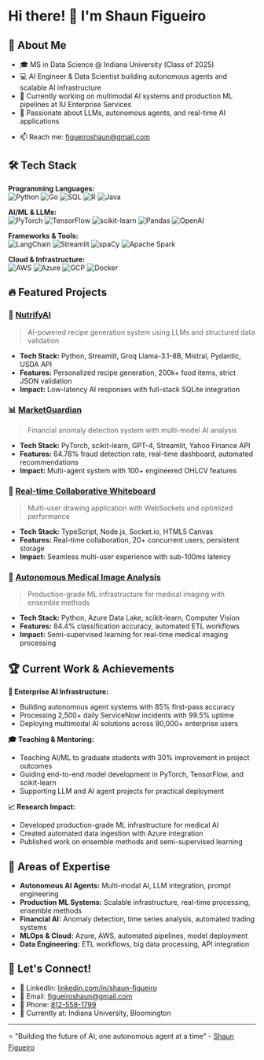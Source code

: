 <!--
**shaunn17/shaunn17** is a ✨ _special_ ✨ repository because its `README.md` (this file) appears on your GitHub profile.

Here are some ideas to get you started:

- 🔭 I’m currently working on ...
- 🌱 I’m currently learning ...
- 👯 I’m looking to collaborate on ...
- 🤔 I’m looking for help with ...
- 💬 Ask me about ...
- 📫 How to reach me: ...
- 😄 Pronouns: ...
- ⚡ Fun fact: ...
-->

# Hi there! 👋 I'm Shaun Figueiro

## 🚀 About Me
- 🎓 MS in Data Science @ Indiana University (Class of 2025)
- 💻 AI Engineer & Data Scientist building autonomous agents and scalable AI infrastructure
- 🤖 Currently working on multimodal AI systems and production ML pipelines at IU Enterprise Services
- 🔬 Passionate about LLMs, autonomous agents, and real-time AI applications
 <!--
- 📍 Based in Bloomington, IN
-->
- 📫 Reach me: [figueiroshaun@gmail.com](mailto:figueiroshaun@gmail.com)

## 🛠️ Tech Stack

**Programming Languages:**  
![Python](https://img.shields.io/badge/-Python-3776AB?style=flat-square&logo=python&logoColor=white)
![Go](https://img.shields.io/badge/-Go-00ADD8?style=flat-square&logo=go&logoColor=white)
![SQL](https://img.shields.io/badge/-SQL-336791?style=flat-square&logo=postgresql&logoColor=white)
![R](https://img.shields.io/badge/-R-276DC3?style=flat-square&logo=r&logoColor=white)
![Java](https://img.shields.io/badge/-Java-007396?style=flat-square&logo=java&logoColor=white)

**AI/ML & LLMs:**  
![PyTorch](https://img.shields.io/badge/-PyTorch-EE4C2C?style=flat-square&logo=pytorch&logoColor=white)
![TensorFlow](https://img.shields.io/badge/-TensorFlow-FF6F00?style=flat-square&logo=tensorflow&logoColor=white)
![scikit-learn](https://img.shields.io/badge/-scikit--learn-F7931E?style=flat-square&logo=scikitlearn&logoColor=white)
![Pandas](https://img.shields.io/badge/-Pandas-150458?style=flat-square&logo=pandas&logoColor=white)
![OpenAI](https://img.shields.io/badge/-OpenAI-412991?style=flat-square&logo=openai&logoColor=white)

**Frameworks & Tools:**  
![LangChain](https://img.shields.io/badge/-LangChain-121212?style=flat-square&logo=chainlink&logoColor=white)
![Streamlit](https://img.shields.io/badge/-Streamlit-FF4B4B?style=flat-square&logo=streamlit&logoColor=white)
![spaCy](https://img.shields.io/badge/-spaCy-09A3D5?style=flat-square&logo=spacy&logoColor=white)
![Apache Spark](https://img.shields.io/badge/-Spark-E25A1C?style=flat-square&logo=apachespark&logoColor=white)

**Cloud & Infrastructure:**  
![AWS](https://img.shields.io/badge/-AWS-232F3E?style=flat-square&logo=amazonaws&logoColor=white)
![Azure](https://img.shields.io/badge/-Azure-0078D4?style=flat-square&logo=microsoftazure&logoColor=white)
![GCP](https://img.shields.io/badge/-GCP-4285F4?style=flat-square&logo=googlecloud&logoColor=white)
![Docker](https://img.shields.io/badge/-Docker-2496ED?style=flat-square&logo=docker&logoColor=white)

## 🔥 Featured Projects

### 🤖 [NutrifyAI](https://github.com/shaunn17/NutrifyAI)
> AI-powered recipe generation system using LLMs and structured data validation
- **Tech Stack:** Python, Streamlit, Groq Llama-3.1-8B, Mistral, Pydantic, USDA API
- **Features:** Personalized recipe generation, 200k+ food items, strict JSON validation
- **Impact:** Low-latency AI responses with full-stack SQLite integration

### 📊 [MarketGuardian](https://github.com/shaunn17/market-guardian)
> Financial anomaly detection system with multi-model AI analysis
- **Tech Stack:** PyTorch, scikit-learn, GPT-4, Streamlit, Yahoo Finance API
- **Features:** 64.78% fraud detection rate, real-time dashboard, automated recommendations
- **Impact:** Multi-agent system with 100+ engineered OHLCV features

### 🎨 [Real-time Collaborative Whiteboard](https://github.com/shaunn17/collaborative-whiteboard)
> Multi-user drawing application with WebSockets and optimized performance
- **Tech Stack:** TypeScript, Node.js, Socket.io, HTML5 Canvas
- **Features:** Real-time collaboration, 20+ concurrent users, persistent storage
- **Impact:** Seamless multi-user experience with sub-100ms latency

### 🏥 [Autonomous Medical Image Analysis](https://github.com/shaunn17/medical-ai-analysis)
> Production-grade ML infrastructure for medical imaging with ensemble methods
- **Tech Stack:** Python, Azure Data Lake, scikit-learn, Computer Vision
- **Features:** 84.4% classification accuracy, automated ETL workflows
- **Impact:** Semi-supervised learning for real-time medical imaging processing

## 🏆 Current Work & Achievements

**🔧 Enterprise AI Infrastructure:**
- Building autonomous agent systems with 85% first-pass accuracy
- Processing 2,500+ daily ServiceNow incidents with 99.5% uptime
- Deploying multimodal AI solutions across 90,000+ enterprise users

**🎓 Teaching & Mentoring:**
- Teaching AI/ML to graduate students with 30% improvement in project outcomes
- Guiding end-to-end model development in PyTorch, TensorFlow, and scikit-learn
- Supporting LLM and AI agent projects for practical deployment

**📈 Research Impact:**
- Developed production-grade ML infrastructure for medical AI
- Created automated data ingestion with Azure integration
- Published work on ensemble methods and semi-supervised learning

<!--
## 📊 GitHub Stats

<div align="center">
  <img height="180em" src="https://github-readme-stats.vercel.app/api?username=shaunn17&show_icons=true&theme=tokyonight&include_all_commits=true&count_private=true"/>
  <img height="180em" src="https://github-readme-stats.vercel.app/api/top-langs/?username=shaunn17&layout=compact&langs_count=7&theme=tokyonight"/>
</div>
-->

## 🎯 Areas of Expertise
- **Autonomous AI Agents:** Multi-modal AI, LLM integration, prompt engineering
- **Production ML Systems:** Scalable infrastructure, real-time processing, ensemble methods
- **Financial AI:** Anomaly detection, time series analysis, automated trading systems
- **MLOps & Cloud:** Azure, AWS, automated pipelines, model deployment
- **Data Engineering:** ETL workflows, big data processing, API integration

## 🤝 Let's Connect!
- 💼 LinkedIn: [linkedin.com/in/shaun-figueiro](https://linkedin.com/in/shaun-figueiro)
- 📧 Email: [figueiroshaun@gmail.com](mailto:figueiroshaun@gmail.com)
- 📱 Phone: [812-558-1799](tel:812-558-1799)
- 🏫 Currently at: Indiana University, Bloomington

---
⭐️ "Building the future of AI, one autonomous agent at a time" - [Shaun Figueiro](https://github.com/shaunn17)

